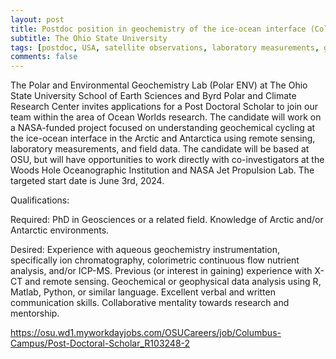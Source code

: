 ```yaml
---
layout: post
title: Postdoc position in geochemistry of the ice-ocean interface (Columbus, Ohio)
subtitle: The Ohio State University
tags: [postdoc, USA, satellite observations, laboratory measurements, geochemistry]
comments: false
---
```

The Polar and Environmental Geochemistry Lab (Polar ENV) at The Ohio State University School of Earth Sciences and Byrd Polar and Climate Research Center invites applications for a Post Doctoral Scholar to join our team within the area of Ocean Worlds research. The candidate will work on a NASA-funded project focused on understanding geochemical cycling at the ice-ocean interface in the Arctic and Antarctica using remote sensing, laboratory measurements, and field data. The candidate will be based at OSU, but will have opportunities to work directly with co-investigators at the Woods Hole Oceanographic Institution and NASA Jet Propulsion Lab. The targeted start date is June 3rd, 2024.

Qualifications:

Required: PhD in Geosciences or a related field.  Knowledge of Arctic and/or Antarctic environments.

Desired: Experience with aqueous geochemistry instrumentation, specifically ion chromatography, colorimetric continuous flow nutrient analysis, and/or ICP-MS. Previous (or interest in gaining) experience with X-CT and remote sensing.  Geochemical or geophysical data analysis using R, Matlab, Python, or similar language. Excellent verbal and written communication skills.  Collaborative mentality towards research and mentorship.

https://osu.wd1.myworkdayjobs.com/OSUCareers/job/Columbus-Campus/Post-Doctoral-Scholar_R103248-2
